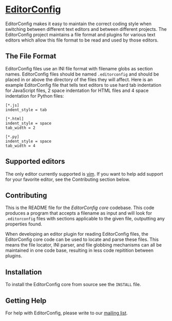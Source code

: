 [EditorConfig][]
==============

EditorConfig makes it easy to maintain the correct coding style when switching
between different text editors and between different projects.  The
EditorConfig project maintains a file format and plugins for various text
editors which allow this file format to be read and used by those editors.


The File Format
---------------

EditorConfig files use an INI file format with filename globs as section names.
EditorConfig files should be named `.editorconfig` and should be placed in or
above the directory of the files they will affect.  Here is an example
EditorConfig file that tells text editors to use hard tab indentation for
JavaScript files, 2 space indentation for HTML files and 4 space indentation
for Python files:

    [*.js]
    indent_style = tab

    [*.html]
    indent_style = space
    tab_width = 2

    [*.py]
    indent_style = space
    tab_width = 4


Supported editors
-----------------

The only editor currently supported is [vim][].  If you want to help
add support for your favorite editor, see the Contributing section below.


Contributing
------------

This is the README file for the *EditorConfig core* codebase.  This code
produces a program that accepts a filename as input and will look for
`.editorconfig` files with sections applicable to the given file, outputting
any properties found.

When developing an editor plugin for reading EditorConfig files, the
EditorConfig core code can be used to locate and parse these files.  This means
the file locator, INI parser, and file globbing mechanisms can all be
maintained in one code base, resulting in less code repitition between plugins.


Installation
------------

To install the EditorConfig core from source see the `INSTALL` file.


Getting Help
------------

For help with EditorConfig, please write to our [mailing list][].

[EditorConfig]: http://editorconfig.github.com/editorconfig "EditorConfig Homepage"
[mailing list]: http://groups.google.com/group/editorconfig "EditorConfig mailing list"
[vim]: https://github.com/editorconfig/editorconfig-vim "EditorConfig vim plugin"
